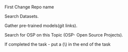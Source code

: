 First Change Repo name 

Search Datasets.

Gather pre-trained models(git links).

Search for OSP on this Topic (OSP- Open Source Projects).

If completed the task  - put a (\\) in the end of the task


